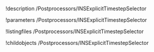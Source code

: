 !description /Postprocessors/INSExplicitTimestepSelector

!parameters /Postprocessors/INSExplicitTimestepSelector

!listingfiles /Postprocessors/INSExplicitTimestepSelector

!childobjects /Postprocessors/INSExplicitTimestepSelector
